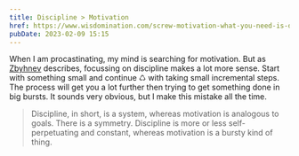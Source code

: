 ```yaml
---
title: Discipline > Motivation
href: https://www.wisdomination.com/screw-motivation-what-you-need-is-discipline/
pubDate: 2023-02-09 15:15
---
```


When I am procastinating, my mind is searching for motivation. But as [Zbyhnev](https://www.wisdomination.com/screw-motivation-what-you-need-is-discipline/) describes, focussing on discipline makes a lot more sense. Start with something small and continue ♺ with taking small incremental steps. The process will get you a lot further then trying to get something done in big bursts. It sounds very obvious, but I make this mistake all the time.

> Discipline, in short, is a system, whereas motivation is analogous to goals. There is a symmetry. Discipline is more or less self-perpetuating and constant, whereas motivation is a bursty kind of thing.
